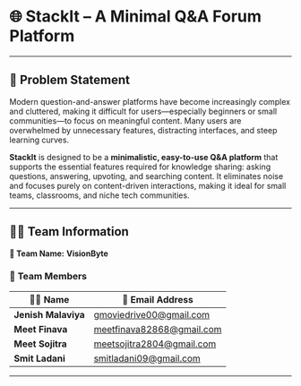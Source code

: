 # 🌐 **StackIt – A Minimal Q&A Forum Platform**

---

## 🧩 **Problem Statement**

Modern question-and-answer platforms have become increasingly complex and cluttered, making it difficult for users—especially beginners or small communities—to focus on meaningful content. Many users are overwhelmed by unnecessary features, distracting interfaces, and steep learning curves.

**StackIt** is designed to be a **minimalistic, easy-to-use Q&A platform** that supports the essential features required for knowledge sharing: asking questions, answering, upvoting, and searching content. It eliminates noise and focuses purely on content-driven interactions, making it ideal for small teams, classrooms, and niche tech communities.

---

## 👨‍💻 **Team Information**

**🧠 Team Name:** **VisionByte**

### 👥 **Team Members**

| 🧑‍💻 Name            | 📧 Email Address              |
|---------------------|-------------------------------|
| **Jenish Malaviya** | gmoviedrive00@gmail.com       |
| **Meet Finava**     | meetfinava82868@gmail.com     |
| **Meet Sojitra**    | meetsojitra2804@gmail.com     |
| **Smit Ladani**     | smitladani09@gmail.com        |

---
